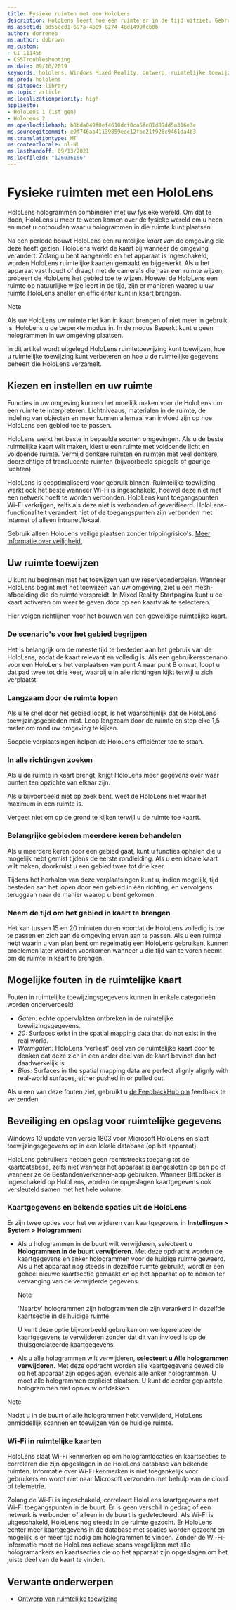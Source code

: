 ```yaml
---
title: Fysieke ruimten met een HoloLens
description: HoloLens leert hoe een ruimte er in de tijd uitziet. Gebruikers kunnen dit proces mogelijk maken door de HoloLens op bepaalde manieren door de ruimte te verplaatsen.
ms.assetid: bd55ecd1-697a-4b09-8274-48d1499fcb0b
author: dorreneb
ms.author: dobrown
ms.custom:
- CI 111456
- CSSTroubleshooting
ms.date: 09/16/2019
keywords: hololens, Windows Mixed Reality, ontwerp, ruimtelijke toewijzing, HoloLens, oppervlaktereconstructie, mesh, head tracking, toewijzing
ms.prod: hololens
ms.sitesec: library
ms.topic: article
ms.localizationpriority: high
appliesto:
- HoloLens 1 (1st gen)
- HoloLens 2
ms.openlocfilehash: b8bda049f0ef4610dcf0ca6fe81d89dd5a316e3e
ms.sourcegitcommit: e9f746aa41139859edc12fbc21f926c9461da4b3
ms.translationtype: MT
ms.contentlocale: nl-NL
ms.lasthandoff: 09/13/2021
ms.locfileid: "126036166"
---
```

# <a name="map-physical-spaces-with-hololens"></a>Fysieke ruimten met een HoloLens

HoloLens hologrammen combineren met uw fysieke wereld. Om dat te doen, HoloLens u meer te weten komen over de fysieke wereld om u heen en moet u onthouden waar u hologrammen in die ruimte kunt plaatsen.

Na een periode bouwt HoloLens een ruimtelijke *kaart van* de omgeving die deze heeft gezien.  HoloLens werkt de kaart bij wanneer de omgeving verandert. Zolang u bent aangemeld en het apparaat is ingeschakeld, worden HoloLens ruimtelijke kaarten gemaakt en bijgewerkt. Als u het apparaat vast houdt of draagt met de camera's die naar een ruimte wijzen, probeert de HoloLens het gebied toe te wijzen. Hoewel de HoloLens een ruimte op natuurlijke wijze leert in de tijd, zijn er manieren waarop u uw ruimte HoloLens sneller en efficiënter kunt in kaart brengen.  

> [!NOTE]
> Als uw HoloLens uw ruimte niet kan in kaart brengen of niet meer in gebruik is, HoloLens u de beperkte modus in. In de modus Beperkt kunt u geen hologrammen in uw omgeving plaatsen.

In dit artikel wordt uitgelegd HoloLens ruimtetoewijzing kunt toewijzen, hoe u ruimtelijke toewijzing kunt verbeteren en hoe u de ruimtelijke gegevens beheert die HoloLens verzamelt.

## <a name="choosing-and-setting-up-and-your-space"></a>Kiezen en instellen en uw ruimte

Functies in uw omgeving kunnen het moeilijk maken voor de HoloLens om een ruimte te interpreteren. Lichtniveaus, materialen in de ruimte, de indeling van objecten en meer kunnen allemaal van invloed zijn op hoe HoloLens een gebied toe te passen.

HoloLens werkt het beste in bepaalde soorten omgevingen. Als u de beste ruimtelijke kaart wilt maken, kiest u een ruimte met voldoende licht en voldoende ruimte. Vermijd donkere ruimten en ruimten met veel donkere, doorzichtige of translucente ruimten (bijvoorbeeld spiegels of gaurige luchten).

HoloLens is geoptimaliseerd voor gebruik binnen. Ruimtelijke toewijzing werkt ook het beste wanneer Wi-Fi is ingeschakeld, hoewel deze niet met een netwerk hoeft te worden verbonden. HoloLens kunt toegangspunten Wi-Fi verkrijgen, zelfs als deze niet is verbonden of geverifieerd. HoloLens-functionaliteit verandert niet of de toegangspunten zijn verbonden met internet of alleen intranet/lokaal.

Gebruik alleen HoloLens veilige plaatsen zonder trippingrisico's. [Meer informatie over veiligheid.](https://support.microsoft.com/help/4023454/safety-information)

## <a name="mapping-your-space"></a>Uw ruimte toewijzen

U kunt nu beginnen met het toewijzen van uw reserveonderdelen.  Wanneer HoloLens begint met het toewijzen van uw omgeving, ziet u een mesh-afbeelding die de ruimte verspreidt.  In Mixed Reality Startpagina kunt u de kaart activeren om weer te geven door op een kaartvlak te selecteren.

Hier volgen richtlijnen voor het bouwen van een geweldige ruimtelijke kaart.

### <a name="understand-the-scenarios-for-the-area"></a>De scenario's voor het gebied begrijpen

Het is belangrijk om de meeste tijd te besteden aan het gebruik van de HoloLens, zodat de kaart relevant en volledig is. Als een gebruikersscenario voor een HoloLens het verplaatsen van punt A naar punt B omvat, loopt u dat pad twee tot drie keer, waarbij u in alle richtingen kijkt terwijl u zich verplaatst.  

### <a name="walk-slowly-around-the-space"></a>Langzaam door de ruimte lopen

Als u te snel door het gebied loopt, is het waarschijnlijk dat de HoloLens toewijzingsgebieden mist. Loop langzaam door de ruimte en stop elke 1,5 meter om rond uw omgeving te kijken.  

Soepele verplaatsingen helpen de HoloLens efficiënter toe te staan.

### <a name="look-in-all-directions"></a>In alle richtingen zoeken

Als u de ruimte in kaart brengt, krijgt HoloLens meer gegevens over waar punten ten opzichte van elkaar zijn.  

Als u bijvoorbeeld niet op zoek bent, weet de HoloLens niet waar het maximum in een ruimte is.  

Vergeet niet om op de grond te kijken terwijl u de ruimte toe kaartt.

### <a name="cover-key-areas-multiple-times"></a>Belangrijke gebieden meerdere keren behandelen

Als u meerdere keren door een gebied gaat, kunt u functies ophalen die u mogelijk hebt gemist tijdens de eerste rondleiding. Als u een ideale kaart wilt maken, doorkruist u een gebied twee tot drie keer.

Tijdens het herhalen van deze verplaatsingen kunt u, indien mogelijk, tijd besteden aan het lopen door een gebied in één richting, en vervolgens teruggaan naar de manier waarop u bent gekomen.

### <a name="take-your-time-mapping-the-area"></a>Neem de tijd om het gebied in kaart te brengen

Het kan tussen 15 en 20 minuten duren voordat de HoloLens volledig is toe te passen en zich aan de omgeving ervan aan te passen. Als u een ruimte hebt waarin u van plan bent om regelmatig een HoloLens gebruiken, kunnen problemen later worden voorkomen wanneer u die tijd van te voren neemt om de ruimte in kaart te brengen.  

## <a name="possible-errors-in-the-spatial-map"></a>Mogelijke fouten in de ruimtelijke kaart

Fouten in ruimtelijke toewijzingsgegevens kunnen in enkele categorieën worden onderverdeeld:

- *Gaten:* echte oppervlakten ontbreken in de ruimtelijke toewijzingsgegevens.
- *20:* Surfaces exist in the spatial mapping data that do not exist in the real world.
- *Wormgaten:* HoloLens 'verliest' deel van de ruimtelijke kaart door te denken dat deze zich in een ander deel van de kaart bevindt dan het daadwerkelijk is.
- *Bias:* Surfaces in the spatial mapping data are perfect alignly alignly with real-world surfaces, either pushed in or pulled out.

Als u een van deze fouten ziet, gebruikt u [de FeedbackHub om](hololens-feedback.md) feedback te verzenden.

## <a name="security-and-storage-for-spatial-data"></a>Beveiliging en opslag voor ruimtelijke gegevens

Windows 10 update van versie 1803 voor Microsoft HoloLens en slaat toewijzingsgegevens op in een lokale database (op het apparaat).

HoloLens gebruikers hebben geen rechtstreeks toegang tot de kaartdatabase, zelfs niet wanneer het apparaat is aangesloten op een pc of wanneer ze de Bestandenverkenner-app gebruiken. Wanneer BitLocker is ingeschakeld op HoloLens, worden de opgeslagen kaartgegevens ook versleuteld samen met het hele volume.

### <a name="remove-map-data-and-known-spaces-from-hololens"></a>Kaartgegevens en bekende spaties uit de HoloLens

Er zijn twee opties voor het verwijderen van kaartgegevens in **Instellingen > System > Hologrammen:**

- Als u hologrammen in de buurt wilt verwijderen, selecteert **u Hologrammen in de buurt verwijderen.** Met deze opdracht worden de kaartgegevens en anker hologrammen voor de huidige ruimte geweerd. Als u het apparaat nog steeds in dezelfde ruimte gebruikt, wordt er een geheel nieuwe kaartsectie gemaakt en op het apparaat op te nemen ter vervanging van de verwijderde gegevens.

   > [!NOTE]
   > 'Nearby' hologrammen zijn hologrammen die zijn verankerd in dezelfde kaartsectie in de huidige ruimte.

   U kunt deze optie bijvoorbeeld gebruiken om werkgerelateerde kaartgegevens te verwijderen zonder dat dit van invloed is op de thuisgerelateerde kaartgegevens.

- Als u alle hologrammen wilt verwijderen, **selecteert u Alle hologrammen verwijderen.** Met deze opdracht worden alle kaartgegevens gewed die op het apparaat zijn opgeslagen, evenals alle anker hologrammen. U moet alle hologrammen expliciet plaatsen. U kunt de eerder geplaatste hologrammen niet opnieuw ontdekken.

> [!NOTE]
> Nadat u in de buurt of alle hologrammen hebt verwijderd, HoloLens onmiddellijk scannen en toewijzen van de huidige ruimte.

### <a name="wi-fi-data-in-spatial-maps"></a>Wi-Fi in ruimtelijke kaarten

HoloLens slaat Wi-Fi kenmerken op om hologramlocaties en kaartsecties te correleren die zijn opgeslagen in de HoloLens database van bekende ruimten. Informatie over Wi-Fi kenmerken is niet toegankelijk voor gebruikers en wordt niet naar Microsoft verzonden met behulp van de cloud of telemetrie.

Zolang de Wi-Fi is ingeschakeld, correleert HoloLens kaartgegevens met Wi-Fi toegangspunten in de buurt. Er is geen verschil in gedrag of een netwerk is verbonden of alleen in de buurt is gedetecteerd. Als Wi-Fi is uitgeschakeld, HoloLens nog steeds in de ruimte gezocht. Er HoloLens echter meer kaartgegevens in de database met spaties worden gezocht en mogelijk is er meer tijd nodig om hologrammen te vinden. Zonder de Wi-Fi-informatie moet de HoloLens actieve scans vergelijken met alle hologramankers en kaartsecties die op het apparaat zijn opgeslagen om het juiste deel van de kaart te vinden.

## <a name="related-topics"></a>Verwante onderwerpen

- [Ontwerp van ruimtelijke toewijzing](/windows/mixed-reality/spatial-mapping)
